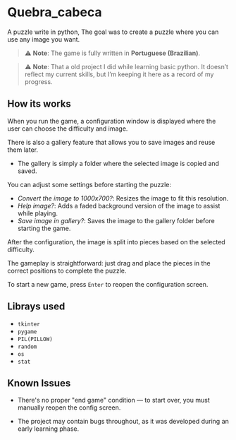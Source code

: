 # Quebra_cabeca

A puzzle write in python, The goal was to create a puzzle where you can use any image you want.

> ⚠️ **Note**: The game is fully written in **Portuguese (Brazilian)**.

> ⚠️ **Note**: That a old project I did while learning basic python. It doesn’t reflect my current skills, but I’m keeping it here as a record of my progress.

## How its works

When you run the game, a configuration window is displayed where the user can choose the difficulty and image.

There is also a gallery feature that allows you to save images and reuse them later.

- The gallery is simply a folder where the selected image is copied and saved.
  
You can adjust some settings before starting the puzzle:

- *Convert the image to 1000x700?*: Resizes the image to fit this resolution.
- *Help image?*: Adds a faded background version of the image to assist while playing.
- *Save image in gallery?*: Saves the image to the gallery folder before starting the game.

After the configuration, the image is split into pieces based on the selected difficulty.

The gameplay is straightforward: just drag and place the pieces in the correct positions to complete the puzzle.

To start a new game, press `Enter` to reopen the configuration screen.

## Librays used

- `tkinter`
- `pygame`
- `PIL(PILLOW)`
- `random`
- `os`
- `stat`

## Known Issues
- There's no proper "end game" condition — to start over, you must manually reopen the config screen.

- The project may contain bugs throughout, as it was developed during an early learning phase.
